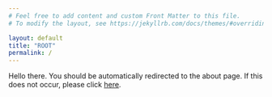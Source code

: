```yaml
---
# Feel free to add content and custom Front Matter to this file.
# To modify the layout, see https://jekyllrb.com/docs/themes/#overriding-theme-defaults

layout: default
title: "ROOT"
permalink: /
---
```

<!-- 
ROOT should never be accessed by the user. We would normally redirect to the index/home page, but we will use the about page for now.
-->
<!-- <meta http-equiv="refresh" content="0; url=/about/" />
<script type="text/javascript">
    window.location.href="/about/"
</script> -->
<p>
Hello there. You should be automatically redirected to the about page. If this does not occur, please click <a href="/about/">here</a>.
</p>